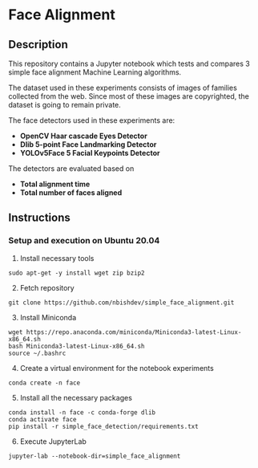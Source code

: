 # Face Alignment


## Description
This repository contains a Jupyter notebook which tests and compares 3 simple face alignment Machine Learning algorithms.

The dataset used in these experiments consists of images of families collected from the web. Since most of these images are copyrighted, the dataset is going to remain private.

The face detectors used in these experiments are:
* **OpenCV Haar cascade Eyes Detector**
* **Dlib 5-point Face Landmarking Detector**
* **YOLOv5Face 5 Facial Keypoints Detector**

The detectors are evaluated based on
* **Total alignment time**
* **Total number of faces aligned**



## Instructions
### Setup and execution on Ubuntu 20.04

1. Install necessary tools
```console
sudo apt-get -y install wget zip bzip2
```

2. Fetch repository
```console
git clone https://github.com/nbishdev/simple_face_alignment.git
```

3. Install Miniconda
```console
wget https://repo.anaconda.com/miniconda/Miniconda3-latest-Linux-x86_64.sh
bash Miniconda3-latest-Linux-x86_64.sh
source ~/.bashrc
```

4. Create a virtual environment for the notebook experiments
```console
conda create -n face
```

5. Install all the necessary packages
```console
conda install -n face -c conda-forge dlib
conda activate face
pip install -r simple_face_detection/requirements.txt
```

6. Execute JupyterLab
```console
jupyter-lab --notebook-dir=simple_face_alignment
```
